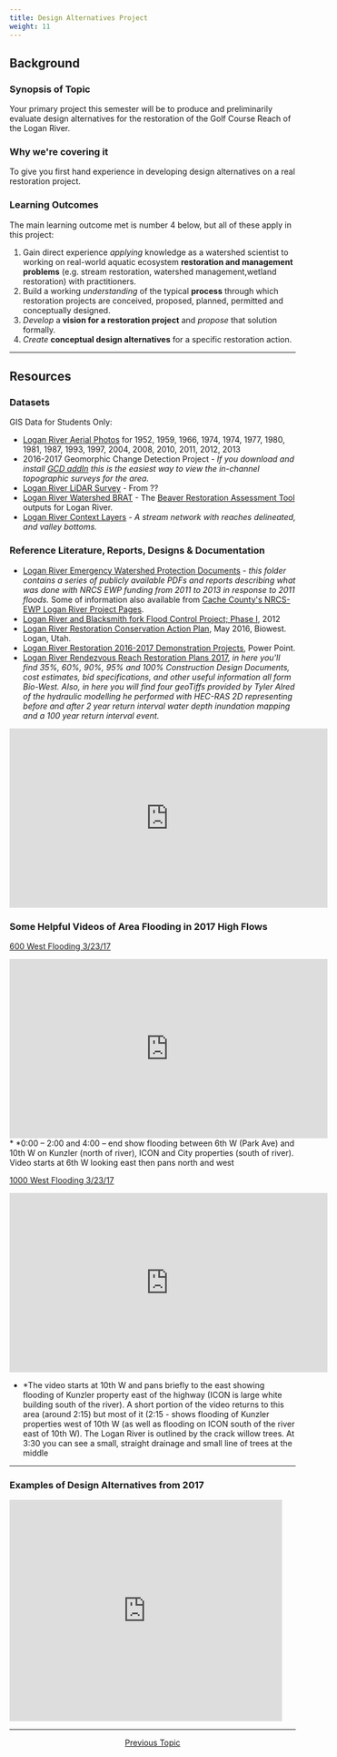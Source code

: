 ```yaml
---
title: Design Alternatives Project
weight: 11
---
```


## Background

### Synopsis of Topic

Your primary project this semester will be to produce and preliminarily evaluate design alternatives for the restoration of the Golf Course Reach of the Logan River.

### Why we're covering it

To give you first hand experience in developing design alternatives on a real restoration project.

### Learning Outcomes

The main learning outcome met is number 4 below, but all of these apply in this project:

1. Gain direct experience *applying* knowledge as a watershed scientist to working on real-world aquatic ecosystem **restoration and management problems** (e.g. stream restoration, watershed management,wetland restoration) with practitioners. 
2. Build a working *understanding* of the typical **process** through which restoration projects are conceived, proposed, planned, permitted and conceptually designed. 
3. *Develop* a **vision for a restoration project** and *propose* that solution formally.
4. *Create* **conceptual design alternatives** for a specific restoration action.

------

## Resources

### Datasets

GIS Data for Students Only:

* [Logan River Aerial Photos](https://usu.box.com/v/LoganRiverAPs) for 1952, 1959, 1966, 1974, 1974, 1977, 1980, 1981, 1987, 1993, 1997, 2004, 2008, 2010, 2011, 2012, 2013
* 2016-2017 Geomorphic Change Detection Project - *If you download and install [GCD addIn](http://gcd.joewheaton.org) this is the easiest way to view the in-channel topographic surveys for the area.* 
* [Logan River LiDAR Survey](https://usu.box.com/v/LoganRiverLiDAR) - From ??
* [Logan River Watershed BRAT](https://usu.box.com/v/LoganBRAT) - The [Beaver Restoration Assessment Tool](http://brat.riverscapes.xyz) outputs for Logan River.
* [Logan River Context Layers](https://usu.box.com/s/8y151kzgf489yxnrb9mo8vtupf4n5eet) - *A stream network with reaches delineated, and valley bottoms.*



### Reference Literature, Reports, Designs & Documentation

* [Logan River Emergency Watershed Protection Documents](https://usu.box.com/v/LoganRiverEWP) - *this folder contains a series of publicly available PDFs and reports describing what was done with NRCS EWP funding from 2011 to 2013 in response to 2011 floods.* Some of information also available from [Cache County's NRCS-EWP Logan River Project Pages](https://www.cachecounty.org/public-works/current-projects/riverprojects/current-projects/loganriver.html).
* [Logan River  and Blacksmith fork Flood Control Project; Phase I](http://www.acewater.com/wp-content/uploads/2011/06/UTLC01-Logan-River.pdf), 2012
* [Logan River Restoration Conservation Action Plan](http://www.loganutah.org/loganriverrestorationconservationactionplanMay2016.pdf), May 2016, Biowest. Logan, Utah.
* [Logan River Restoration 2016-2017 Demonstration Projects](http://www.loganutah.org/departments/parkrec/LoganRiverResoration2016-2017DemonstrationProjectsPresentation.pdf), Power Point.
* [Logan River Rendezvous Reach Restoration Plans 2017](https://usu.box.com/v/2017LoganRestoration), *in here you'll find 35%, 60%, 90%, 95% and 100% Construction Design Documents, cost estimates, bid specifications, and other useful information all form Bio-West. Also, in here you will find four geoTiffs provided by Tyler Alred of the hydraulic modelling he performed with HEC-RAS 2D representing before and after 2 year return interval water depth inundation mapping and a 100 year return interval event.*

<iframe width="560" height="315" src="https://www.youtube.com/embed/oFNQ8uaN15Q?rel=0" frameborder="0" allowfullscreen></iframe>


### Some Helpful Videos of Area Flooding in 2017 High Flows

[600 West Flooding 3/23/17](https://www.youtube.com/watch?v=vam1TIG1hf0)
<iframe width="560" height="315" src="https://www.youtube.com/embed/vam1TIG1hf0?rel=0" frameborder="0" allowfullscreen></iframe>
* *0:00 – 2:00 and 4:00 – end show flooding between 6th W (Park Ave) and 10th W on Kunzler (north of river), ICON and City properties (south of river). Video starts at 6th W looking east then pans north and west

[1000 West Flooding 3/23/17](https://www.youtube.com/watch?v=YMzuNltyUeg#t=5.482027)
  <iframe width="560" height="315" src="https://www.youtube.com/embed/YMzuNltyUeg?rel=0" frameborder="0" allowfullscreen></iframe>

* *The video starts at 10th W and pans briefly to the east showing flooding of Kunzler property east of the highway (ICON is large white building south of the river). A short portion of the video returns to this area (around 2:15) but most of it (2:15 - shows flooding of Kunzler properties west of 10th W (as well as flooding on ICON south of the river east of 10th W). The Logan River is outlined by the crack willow trees. At 3:30 you can see a small, straight drainage and small line of trees at the middle 

------
### Examples of Design Alternatives from 2017

<iframe src="https://docs.google.com/presentation/d/e/2PACX-1vR45Eq_r02KPEqW1xakgZd48fvKMU9logWHQe3_JXOaM2umgbY-1q9TeKgye-2MsutoUP37gymr7xF7/embed?start=false&loop=false&delayms=3000" frameborder="0" width="480" height="389" allowfullscreen="true" mozallowfullscreen="true" webkitallowfullscreen="true"></iframe>

-----
<div align="center">
	<a class="hollow button" href="{{ site.baseurl }}/Course_Topics/WATS_5340/Visioning"><i class="fa fa-arrow-circle-left" aria-hidden="true"></i> Previous Topic</a>


</div>

